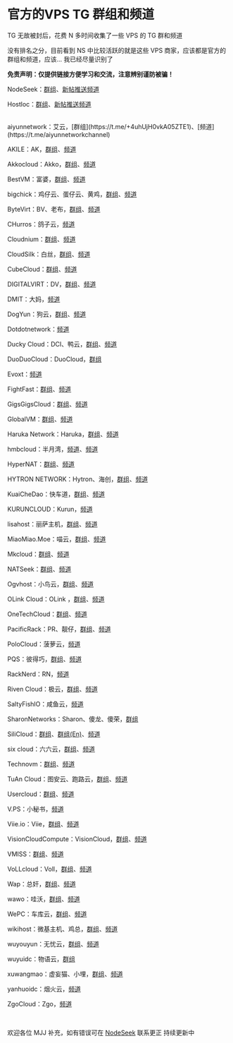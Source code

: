# 官方的VPS TG 群组和频道

TG 无故被封后，花费 N 多时间收集了一些 VPS 的 TG 群和频道

没有排名之分，目前看到 NS 中比较活跃的就是这些 VPS 商家，应该都是官方的群组和频道，应该... 我已经尽量识别了

**免责声明：仅提供链接方便学习和交流，注意辨别谨防被骗！**

NodeSeek：[群组](https://t.me/nodeseekg)、[新帖推送频道](https://t.me/nodeseekc)

Hostloc：[群组](https://t.me/myhostloc)、[新帖推送频道](https://t.me/hostloc2tg)

<br>
aiyunnetwork：艾云，[群组](https://t.me/+4uhUjH0vkA05ZTE1)、[频道](https://t.me/aiyunnetworkchannel)

AKILE：AK，[群组](https://t.me/akileChat)、[频道](https://t.me/akile_notice)

Akkocloud：Akko，[群组](https://t.me/+nLlZwbyDnsIxZjU1)、[频道](https://t.me/AkkocloudChannel)

BestVM：富婆，[群组](https://t.me/BestVmTalk)、[频道](https://t.me/BestVmCloud)

bigchick：鸡仔云、蛋仔云、黄鸡，[群组](https://t.me/big_chick)、[频道](https://t.me/bigchick666)

ByteVirt：BV、老布，[群组](https://t.me/bytevirtchat)、[频道](https://t.me/bytevirt)

CHurros：鸽子云，[频道](https://t.me/churros789)

Cloudnium：[群组](https://t.me/Cloudnium_Group)、[频道](https://t.me/Cloudnium_Info)

CloudSilk：白丝，[群组](https://t.me/+VHZLKELTQyzPNgOV)、[频道](https://t.me/bestidc)

CubeCloud：[群组](https://t.me/CubeCloud)、[频道](https://t.me/CubeCloudNews)

DIGITALVIRT：DV，[群组](https://t.me/DigitalVirtLLC)、[频道](https://t.me/DigitalVirtLLC)

DMIT：大妈，[频道](https://t.me/DMIT_INC)

DogYun：狗云，[群组](https://t.me/dogyun)、[频道](https://t.me/dogyun_channel)

Dotdotnetwork：[频道](https://t.me/dotdotidc)

Ducky Cloud：DCI、鸭云，[群组](https://t.me/DuckyGroup)、[频道](https://t.me/DuckyRoBotChannel)

DuoDuoCloud：DuoCloud，[群组](https://t.me/duocloud)

Evoxt：[频道](https://t.me/evoxt)

FightFast：[群组](https://t.me/FightFast_Group)、[频道](https://t.me/FightFast)

GigsGigsCloud：[群组](https://t.me/gigsgigscloudgroup)、[频道](https://t.me/gigsgigscloud)

GlobalVM：[群组](https://t.me/globalvm_chat)、[频道](https://t.me/globalvm_notification)

Haruka Network：Haruka，[群组](https://t.me/harukacloud)、[频道](https://t.me/harukanoc)

hmbcloud：半月湾，[频道](https://t.me/hmbcloud)、[频道](https://t.me/hmbcloud_noc)

HyperNAT：[群组](https://t.me/+mhRVjGZ57hs5OGM1)、[频道](https://t.me/hypernat_channel)

HYTRON NETWORK：Hytron、海创，[群组](https://t.me/hytrongroup)、[频道](https://t.me/hytronnoc)

KuaiCheDao：快车道，[群组](https://t.me/KuaiCheDao_Co)、[频道](https://t.me/KuaiCheDao_Info)

KURUNCLOUD：Kurun，[频道](https://t.me/KURUNFAN)

lisahost：丽萨主机，[群组](https://t.me/lisahost_chat)、[频道](https://t.me/lisahost_channel)

MiaoMiao.Moe：喵云，[群组](https://t.me/miaomiaomoe)、[频道](https://t.me/miaomiaomoe_notice)

Mkcloud：[群组](https://t.me/mkcloudchat)、[频道](https://t.me/mkcloudnotice)

NATSeek：[群组](https://t.me/NATSeek_CN_group)、[频道](https://t.me/NATSeek_NewsBoard)

Ogvhost：小鸟云，[群组](https://t.me/Ogvhost)、[频道](https://t.me/ogvhost_channel)

OLink Cloud：OLink ，[群组](https://t.me/olinkcloudchat)、[频道](https://t.me/olinkcloud)

OneTechCloud：[群组](https://t.me/onetechcloud)、[频道](https://t.me/otcnews)

PacificRack：PR、靓仔，[群组](https://t.me/PacificRackQun)、[频道](https://t.me/PacificRackNews)

PoloCloud：菠萝云，[频道](https://t.me/polocloud_notification)

PQS：彼得巧，[群组](https://t.me/mjjtw)、[频道](https://t.me/pqsnews)

RackNerd：RN，[频道](https://t.me/racknerd_promo)

Riven Cloud：极云，[群组](https://t.me/RivenCloudCN)、[频道](https://t.me/RivenCloudChannel)

SaltyFishIO：咸鱼云，[频道](https://t.me/SaltyFishIO)

SharonNetworks：Sharon、傻龙、傻荣，[群组](https://t.me/SharonNetworks)

SiliCloud：[群组](https://t.me/SiliCloudChat)、[群组(En)](https://t.me/SiliconCloud)、[频道](https://t.me/silicloud)

six cloud：六六云，[群组](https://t.me/six_cloud)、[频道](https://t.me/six_clouds)

Technovm：[群组](https://t.me/TechnoVM111)、[频道](https://t.me/TechnovmCH)

TuAn Cloud：图安云、跑路云，[群组](https://t.me/TuAnCloud)、[频道](https://t.me/TuAn_Notify)

Usercloud：[群组](https://t.me/usercloudchat)、[频道](https://t.me/usercloudvps)

V.PS：小秘书，[频道](https://t.me/v_ps_channel)

Viie.io：Viie，[群组](https://t.me/viie_io)、[频道](https://t.me/viie_bulletin)

VisionCloudCompute：VisionCloud，[群组](https://t.me/visioncloudchat)、[频道](https://t.me/visioncloud_notification)

VMISS：[群组](https://t.me/vmisscom)、[频道](https://t.me/vmiss_com)

VoLLcloud：Voll，[群组](https://t.me/+qd1cAow6oZxhNGU1)、[频道](https://t.me/vollcloudcom)

Wap：总奸，[群组](https://t.me/wap_group)、[频道](https://t.me/wap_ac)

wawo：哇沃，[群组](https://t.me/+u9Yx6BsEz9wxZDA1)、[频道](https://t.me/wawowiki)

WePC：车库云，[群组](https://t.me/AUwepc)、[频道](https://t.me/WePC_AU)

wikihost：微基主机、鸡总，[群组](https://t.me/network50_chat)、[频道](https://t.me/network00000)

wuyouyun：无忧云，[群组](https://t.me/idc_wuyouyun)、[频道](https://t.me/idc_wuyouyun_TZ)

wuyuidc：物语云，[群组](https://t.me/wuyuidc)

xuwangmao：虚妄猫、小埋，[群组](https://t.me/xuwangmao)、[频道](https://t.me/kuaileceshi2)

yanhuoidc：烟火云，[频道](https://t.me/YanHuoIDC)

ZgoCloud：Zgo，[频道](https://t.me/zgocloudchannel)

<br>

欢迎各位 MJJ 补充，如有错误可在 [NodeSeek](https://www.nodeseek.com/post-55637-1) 联系更正
持续更新中
